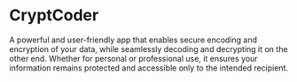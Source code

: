 # CryptCoder
A powerful and user-friendly app that enables secure encoding and encryption of your data, while seamlessly decoding and decrypting it on the other end. Whether for personal or professional use, it ensures your information remains protected and accessible only to the intended recipient.
